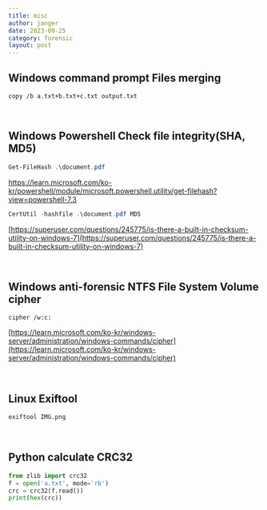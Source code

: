 ```yaml
---
title: misc
author: janger
date: 2023-09-25
category: forensic
layout: post
---
```


## Windows command prompt Files merging

~~~ console
copy /b a.txt+b.txt+c.txt output.txt
~~~

<br>

## Windows Powershell Check file integrity(SHA, MD5)

~~~ powershell
Get-FileHash .\document.pdf
~~~

[https://learn.microsoft.com/ko-kr/powershell/module/microsoft.powershell.utility/get-filehash?view=powershell-7.3
](https://learn.microsoft.com/ko-kr/powershell/module/microsoft.powershell.utility/get-filehash?view=powershell-7.3
)

~~~ powershell
CertUtil -hashfile .\document.pdf MD5
~~~

[https://superuser.com/questions/245775/is-there-a-built-in-checksum-utility-on-windows-7](https://superuser.com/questions/245775/is-there-a-built-in-checksum-utility-on-windows-7)


<br>

## Windows anti-forensic NTFS File System Volume cipher

~~~ console
cipher /w:c:
~~~

[https://learn.microsoft.com/ko-kr/windows-server/administration/windows-commands/cipher](https://learn.microsoft.com/ko-kr/windows-server/administration/windows-commands/cipher)


<br>


## Linux Exiftool

~~~ bash
exiftool IMG.png
~~~

<br>

## Python calculate CRC32

~~~ python
from zlib import crc32
f = open('a.txt', mode='rb')
crc = crc32(f.read())
print(hex(crc))
~~~

<br>
